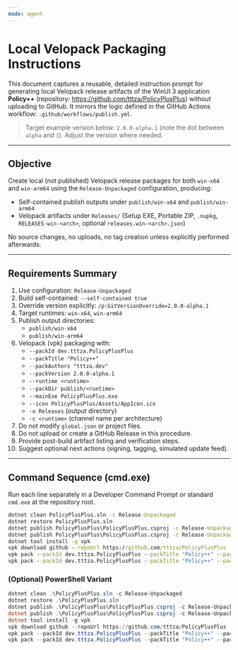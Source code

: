 ```yaml
---
mode: agent
---
```

# Local Velopack Packaging Instructions

This document captures a reusable, detailed instruction prompt for generating local Velopack release artifacts of the WinUI 3 application **Policy++** (repository: <https://github.com/tttza/PolicyPlusPlus>) without uploading to GitHub. It mirrors the logic defined in the GitHub Actions workflow: `.github/workflows/publish.yml`.

> Target example version below: `2.0.0-alpha.1` (note the dot between `alpha` and `1`). Adjust the version where needed.

---
## Objective
Create local (not published) Velopack release packages for both `win-x64` and `win-arm64` using the `Release-Unpackaged` configuration, producing:

- Self-contained publish outputs under `publish/win-x64` and `publish/win-arm64`
- Velopack artifacts under `Releases/` (Setup EXE, Portable ZIP, `.nupkg`, `RELEASES-win-<arch>`, optional `releases.win-<arch>.json`)

No source changes, no uploads, no tag creation unless explicitly performed afterwards.

---
## Requirements Summary
1. Use configuration: `Release-Unpackaged`
2. Build self-contained: `--self-contained true`
3. Override version explicitly: `/p:GitVersionOverride=2.0.0-alpha.1`
4. Target runtimes: `win-x64`, `win-arm64`
5. Publish output directories:
   - `publish/win-x64`
   - `publish/win-arm64`
6. Velopack (vpk) packaging with:
   - `--packId dev.tttza.PolicyPlusPlus`
   - `--packTitle "Policy++"`
   - `--packAuthors "tttza.dev"`
   - `--packVersion 2.0.0-alpha.1`
   - `--runtime <runtime>`
   - `--packDir publish/<runtime>`
   - `--mainExe PolicyPlusPlus.exe`
   - `--icon PolicyPlusPlus/Assets/AppIcon.ico`
   - `-o Releases` (output directory)
   - `-c <runtime>` (channel name per architecture)
7. Do not modify `global.json` or project files.
8. Do not upload or create a GitHub Release in this procedure.
9. Provide post-build artifact listing and verification steps.
10. Suggest optional next actions (signing, tagging, simulated update feed).

---
## Command Sequence (cmd.exe)
Run each line separately in a Developer Command Prompt or standard `cmd.exe` at the repository root.

```cmd
dotnet clean PolicyPlusPlus.sln -c Release-Unpackaged
dotnet restore PolicyPlusPlus.sln
dotnet publish PolicyPlusPlus\PolicyPlusPlus.csproj -c Release-Unpackaged -r win-x64  --self-contained true -o publish\win-x64  /p:GitVersionOverride=2.0.0-alpha.1
dotnet publish PolicyPlusPlus\PolicyPlusPlus.csproj -c Release-Unpackaged -r win-arm64 --self-contained true -o publish\win-arm64 /p:GitVersionOverride=2.0.0-alpha.1
dotnet tool install -g vpk
vpk download github --repoUrl https://github.com/tttza/PolicyPlusPlus || echo skip
vpk pack --packId dev.tttza.PolicyPlusPlus --packTitle "Policy++" --packAuthors "tttza.dev" --packVersion 2.0.0-alpha.1 --runtime win-x64  --packDir publish\win-x64  --mainExe PolicyPlusPlus.exe --icon PolicyPlusPlus/Assets/AppIcon.ico -o Releases -c win-x64
vpk pack --packId dev.tttza.PolicyPlusPlus --packTitle "Policy++" --packAuthors "tttza.dev" --packVersion 2.0.0-alpha.1 --runtime win-arm64 --packDir publish\win-arm64 --mainExe PolicyPlusPlus.exe --icon PolicyPlusPlus/Assets/AppIcon.ico -o Releases -c win-arm64
```

### (Optional) PowerShell Variant
```powershell
dotnet clean .\PolicyPlusPlus.sln -c Release-Unpackaged
dotnet restore .\PolicyPlusPlus.sln
dotnet publish .\PolicyPlusPlus\PolicyPlusPlus.csproj -c Release-Unpackaged -r win-x64  --self-contained true -o .\publish\win-x64  /p:GitVersionOverride=2.0.0-alpha.1
dotnet publish .\PolicyPlusPlus\PolicyPlusPlus.csproj -c Release-Unpackaged -r win-arm64 --self-contained true -o .\publish\win-arm64 /p:GitVersionOverride=2.0.0-alpha.1
dotnet tool install -g vpk
vpk download github --repoUrl https://github.com/tttza/PolicyPlusPlus || Write-Host "skip"
vpk pack --packId dev.tttza.PolicyPlusPlus --packTitle "Policy++" --packAuthors "tttza.dev" --packVersion 2.0.0-alpha.1 --runtime win-x64  --packDir .\publish\win-x64  --mainExe PolicyPlusPlus.exe --icon PolicyPlusPlus/Assets/AppIcon.ico -o .\Releases -c win-x64
vpk pack --packId dev.tttza.PolicyPlusPlus --packTitle "Policy++" --packAuthors "tttza.dev" --packVersion 2.0.0-alpha.1 --runtime win-arm64 --packDir .\publish\win-arm64 --mainExe PolicyPlusPlus.exe --icon PolicyPlusPlus/Assets/AppIcon.ico -o .\Releases -c win-arm64
```

